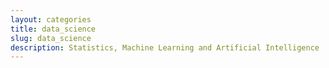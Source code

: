 ```yaml
---
layout: categories
title: data_science
slug: data_science
description: Statistics, Machine Learning and Artificial Intelligence
---
```

